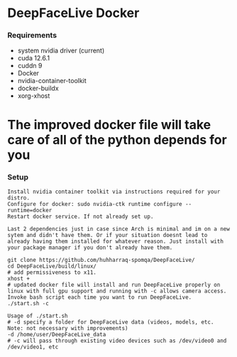 # DeepFaceLive Docker

### Requirements

* system nvidia driver (current)
* cuda 12.6.1
* cuddn 9
* Docker
* nvidia-container-toolkit
* docker-buildx
* xorg-xhost

# The improved docker file will take care of all of the python depends for you

### Setup

```
Install nvidia container toolkit via instructions required for your distro.
Configure for docker: sudo nvidia-ctk runtime configure --runtime=docker
Restart docker service. If not already set up.

Last 2 dependencies just in case since Arch is minimal and im on a new sytem and didn't have them. Or if your situation doesnt lead to already having them installed for whatever reason. Just install with your package manager if you don't already have them.

git clone https://github.com/huhharraq-spomqa/DeepFaceLive/
cd DeepFaceLive/build/linux/
# add permissiveness to x11.
xhost +
# updated docker file will install and run DeepFaceLive properly on linux with full gpu support and running with -c allows camera access. Invoke bash script each time you want to run DeepFaceLive.
./start.sh -c

Usage of ./start.sh
# -d specify a folder for DeepFaceLive data (videos, models, etc. Note: not necessary with improvements)
-d /home/user/DeepFaceLive_data
# -c will pass through existing video devices such as /dev/video0 and /dev/video1, etc
```
